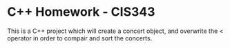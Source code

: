 # C++ Homework - CIS343
This is a C++ project which will create a concert object, and overwrite the < operator in order to compair and sort the concerts.
